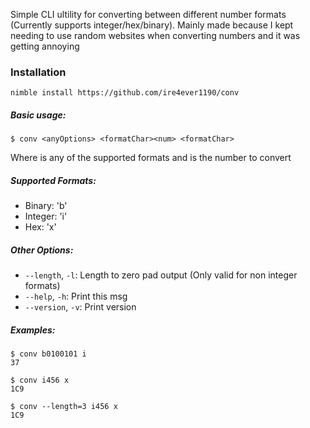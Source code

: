 Simple CLI ultility for converting between different number formats (Currently supports integer/hex/binary).
Mainly made because I kept needing to use random websites when converting numbers and it was getting annoying

### Installation

```
nimble install https://github.com/ire4ever1190/conv
```


##### Basic usage:
```console
$ conv <anyOptions> <formatChar><num> <formatChar>
```
Where <formatChar> is any of the supported formats and <num> is the number to convert

##### Supported Formats:
  - Binary: 'b'
  - Integer: 'i'
  - Hex: 'x'

##### Other Options:
  - `--length`, `-l`: Length to zero pad output (Only valid for non integer formats)
  - `--help`, `-h`: Print this msg
  - `--version`, `-v`: Print version

##### Examples:
```console
$ conv b0100101 i
37

$ conv i456 x
1C9

$ conv --length=3 i456 x
1C9
```
